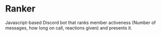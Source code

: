 # Ranker

Javascript-based Discord bot that ranks member activeness (Number of messages, how long on call, reactions given) and presents it.
